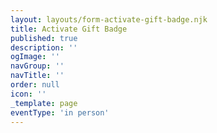 ```yaml
---
layout: layouts/form-activate-gift-badge.njk
title: Activate Gift Badge
published: true
description: ''
ogImage: ''
navGroup: ''
navTitle: ''
order: null
icon: ''
_template: page
eventType: 'in person'
---
```



